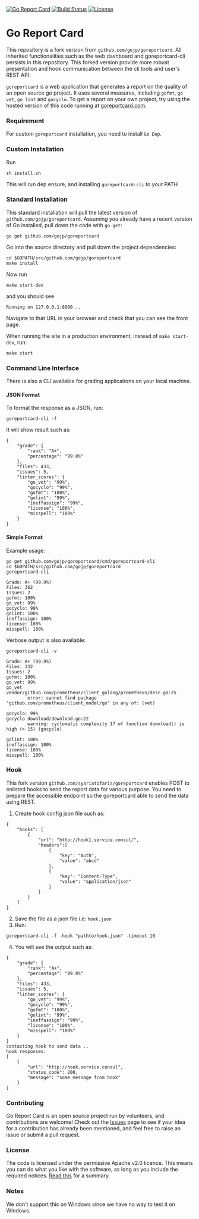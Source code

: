[![Go Report Card](https://goreportcard.com/badge/gojp/goreportcard)](https://goreportcard.com/report/gojp/goreportcard) [![Build Status](https://travis-ci.org/gojp/goreportcard.svg?branch=master)](https://travis-ci.org/gojp/goreportcard) [![License](https://img.shields.io/badge/License-Apache%202.0-blue.svg)](https://github.com/gojp/goreportcard/blob/master/LICENSE)

# Go Report Card

This repository is a fork version from `github.com/gojp/goreportcard`. All inherited functionalities such as the web dashboard and goreportcard-cli persists in this repository. This forked version provide more robust presentation and hook communication between the cli tools and user's REST API.

`goreportcard` is a web application that generates a report on the quality of an open source go project. It uses several measures, including `gofmt`, `go vet`, `go lint` and `gocyclo`. To get a report on your own project, try using the hosted version of this code running at [goreportcard.com](https://goreportcard.com).

### Requirement

For custom `goreportcard` installation, you need to install `Go Dep`. 

### Custom Installation

Run

```$xslt
sh install.sh
```

This will run dep ensure, and installing `goreportcard-cli` to your PATH

### Standard Installation

This standard installation will pull the latest version of `github.com/gojp/goreportcard`. 
Assuming you already have a recent version of Go installed, pull down the code with `go get`:

```
go get github.com/gojp/goreportcard
```

Go into the source directory and pull down the project dependencies:

```
cd $GOPATH/src/github.com/gojp/goreportcard
make install
```

Now run

```
make start-dev
```

and you should see

```
Running on 127.0.0.1:8000...
```

Navigate to that URL in your browser and check that you can see the front page.

When running the site in a production environment, instead of `make start-dev`, run:

```
make start
```

### Command Line Interface

There is also a CLI available for grading applications on your local machine.

#### JSON Format

To format the response as a JSON, run:
```$xslt
goreportcard-cli -f
```

It will show result such as:
```$xslt
{
	"grade": {
		"rank": "A+",
		"percentage": "99.8%"
	},
	"files": 433,
	"issues": 5,
	"linter_scores": {
		"go_vet": "99%",
		"gocyclo": "99%",
		"gofmt": "100%",
		"golint": "99%",
		"ineffassign": "99%",
		"license": "100%",
		"misspell": "100%"
	}
}
```

#### Simple Format

Example usage:
```
go get github.com/gojp/goreportcard/cmd/goreportcard-cli
cd $GOPATH/src/github.com/gojp/goreportcard
goreportcard-cli
```

```
Grade: A+ (99.9%)
Files: 362
Issues: 2
gofmt: 100%
go_vet: 99%
gocyclo: 99%
golint: 100%
ineffassign: 100%
license: 100%
misspell: 100%
```

Verbose output is also available:
```
goreportcard-cli -v
```

```
Grade: A+ (99.9%)
Files: 332
Issues: 2
gofmt: 100%
go_vet: 99%
go_vet  vendor/github.com/prometheus/client_golang/prometheus/desc.go:25
        error: cannot find package "github.com/prometheus/client_model/go" in any of: (vet)

gocyclo: 99%
gocyclo download/download.go:22
        warning: cyclomatic complexity 17 of function download() is high (> 15) (gocyclo)

golint: 100%
ineffassign: 100%
license: 100%
misspell: 100%
```

### Hook

This fork version `github.com/syariatifaris/goreportcard` enables POST to enlisted hooks to send the report data for various purpose. 
You need to prepare the accessible endpoint so the goreportcard able to send the data using REST. 

1. Create hook config json file such as:
```aidl
{
    "hooks": [
        {
            "url": "http://hook1.service.consul/",
            "headers":[
                {
                    "key": "Auth",
                    "value": "abcd"
                },
                {
                    "key": "Content-Type",
                    "value": "application/json"
                }
            ]
        }
    ]
}
```

2. Save the file as a json file i.e: `hook.json`
3. Run:
```aidl
goreportcard-cli -f -hook "pathto/hook.json" -timeout 10
```
4. You will see the output such as: 
```aidl
{
	"grade": {
		"rank": "A+",
		"percentage": "99.8%"
	},
	"files": 433,
	"issues": 5,
	"linter_scores": {
		"go_vet": "99%",
		"gocyclo": "99%",
		"gofmt": "100%",
		"golint": "99%",
		"ineffassign": "99%",
		"license": "100%",
		"misspell": "100%"
	}
}
contacting hook to send data ..
hook responses:
[
	{
		"url": "http://hook.service.consul",
		"status_code": 200,
		"message": "some message from hook"
	}
]
```
### Contributing

Go Report Card is an open source project run by volunteers, and contributions are welcome! Check out the [Issues](https://github.com/gojp/goreportcard/issues) page to see if your idea for a contribution has already been mentioned, and feel free to raise an issue or submit a pull request.

### License

The code is licensed under the permissive Apache v2.0 licence. This means you can do what you like with the software, as long as you include the required notices. [Read this](https://tldrlegal.com/license/apache-license-2.0-(apache-2.0)) for a summary.

### Notes

We don't support this on Windows since we have no way to test it on Windows.
